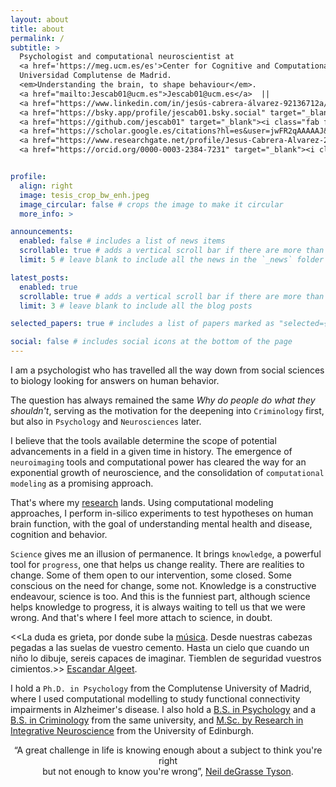 ```yaml
---
layout: about
title: about
permalink: /
subtitle: > 
  Psychologist and computational neuroscientist at
  <a href='https://meg.ucm.es/es'>Center for Cognitive and Computational Neuroscience (C3N)</a>,
  Universidad Complutense de Madrid. 
  <em>Understanding the brain, to shape behaviour</em>.
  <a href="mailto:Jescab01@ucm.es">Jescab01@ucm.es</a>  || 
  <a href="https://www.linkedin.com/in/jesús-cabrera-álvarez-92136712a/?locale=en_US" target="_blank"><i class="fab fa-linkedin"></i> </a> |
  <a href="https://bsky.app/profile/jescab01.bsky.social" target="_blank"><i class="fab fa-bluesky"></i> </a> |
  <a href="https://github.com/jescab01" target="_blank"><i class="fab fa-github"></i> </a> |
  <a href="https://scholar.google.es/citations?hl=es&user=jwFR2qAAAAAJ&view_op=list_works&gmla=AOv-ny9df8uUenvadA8Ov4tI7juJhtbQ_yGGImRLssEFugYdZ6S19Gm6qW3-9n7rYfryxzGmmbLl2VkMCihoqiwp1QBbNYRgcHcLJFxK" target="_blank"><i class="ai ai-google-scholar"></i> </a> |
  <a href="https://www.researchgate.net/profile/Jesus-Cabrera-Alvarez-2" target="_blank"><i class="fab fa-researchgate"></i> </a> |
  <a href="https://orcid.org/0000-0003-2384-7231" target="_blank"><i class="fab fa-orcid"></i> </a> 


profile:
  align: right
  image: tesis_crop_bw_enh.jpeg
  image_circular: false # crops the image to make it circular
  more_info: >

announcements:
  enabled: false # includes a list of news items
  scrollable: true # adds a vertical scroll bar if there are more than 3 news items
  limit: 5 # leave blank to include all the news in the `_news` folder

latest_posts:
  enabled: true
  scrollable: true # adds a vertical scroll bar if there are more than 3 new posts items
  limit: 3 # leave blank to include all the blog posts

selected_papers: true # includes a list of papers marked as "selected={true}"

social: false # includes social icons at the bottom of the page
---
```



I am a psychologist who has travelled all the way down from social sciences to biology
looking for answers on human behavior. 

The question has always remained the same *Why do people
do what they shouldn't*, serving as the motivation for the
deepening into `Criminology` first, but also in `Psychology` and `Neurosciences` later. 

I believe that the tools available determine the scope of potential
advancements in a field in a given time in history. 
The emergence of `neuroimaging` tools and computational power has cleared
the way for an exponential growth of neuroscience, and the consolidation 
of `computational modeling` as a promising approach.

That's where my [research](/projects/) lands. Using computational modeling approaches,
I perform in-silico experiments to test hypotheses on human brain function, 
with the goal of understanding mental health and disease, cognition and behavior.

`Science` gives me an illusion of permanence. It brings `knowledge`, 
a powerful tool for `progress`, one that helps us change reality. 
There are realities to change. Some of them open to our intervention, 
some closed. Some conscious on the need for change, some not. 
Knowledge is a constructive endeavour, science is too. And this is 
the funniest part, although science helps knowledge to progress, 
it is always waiting to tell us that we were wrong. And that's where
I feel more attach to science, in doubt.



[//]: # (<div align="center" style="font-size:1em">)
[//]: # (    “La duda es grieta, por donde sube la <a href="/projects/"> música</a>, <br>)
[//]: # (    desde nuestras cabezas pegadas a las suelas de vuestro cemento.<br>)
[//]: # (    Hasta un cielo que algún día cuando un niño se lo dibuje, sereis capaces de imaginar. <br>)
[//]: # (    Tiemblen de seguridad vuestros cimientos." <a href="https://www.youtube.com/watch?v=ze4x_pl-YYM">Escandar Algeet & Pedro Pastor</a>)
[//]: # (</div>)

<<La duda es grieta, por donde sube la [música](/projects/).
Desde nuestras cabezas pegadas a las suelas de vuestro cemento. 
Hasta un cielo que cuando un niño lo dibuje, sereis capaces de imaginar.
Tiemblen de seguridad vuestros cimientos.>> [Escandar Algeet](https://www.youtube.com/watch?v=ze4x_pl-YYM).


I hold a `Ph.D. in Psychology` from the Complutense University of Madrid,
where I used computational modelling to study functional connectivity impairments in Alzheimer's disease. 
I also hold a [B.S. in Psychology](https://psicologia.ucm.es/data/cont/docs/titulaciones/2073.pdf) and
a [B.S. in Criminology](https://www.ucm.es/data/cont/docs/titulaciones/20.pdf) from the same university, 
and [M.Sc. by Research in Integrative Neuroscience](https://postgraduate.degrees.ed.ac.uk/index.php?r=site/view&edition=2022&id=196) 
from the University of Edinburgh.

<div align="center" style="font-size:1em">
    “A great challenge in life is knowing enough about a subject to think you're right<br>
    but not enough to know you're wrong”, <a href="https://x.com/neiltyson/status/826794336306262016?lang=en"> Neil deGrasse Tyson</a>.
</div>

